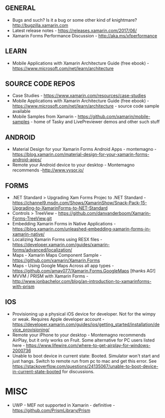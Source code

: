 ## GENERAL
* Bugs and such?  Is it a bug or some other kind of knightmare? http://bugzilla.xamarin.com
* Latest release notes - https://releases.xamarin.com/2017/06/
* Xamarin Forms Performance Discussion - http://aka.ms/xfperformance

## LEARN
* Mobile Applications with Xamarin Architecture Guide (free ebook) - https://www.microsoft.com/net/learn/architecture

## SOURCE CODE REPOS
* Case Studies - https://www.xamarin.com/resources/case-studies
* Mobile Applications with Xamarin Architecture Guide (free ebook) - https://www.microsoft.com/net/learn/architecture - source code sample available
* Mobile Samples from Xamarin - https://github.com/xamarin/mobile-samples - home of Tasky and LivePreviewer demos and other such stuff

## ANDROID
* Material Design for your Xamarin Forms Android Apps - montemagno - https://blog.xamarin.com/material-design-for-your-xamarin-forms-android-apps/
* Remote your Android device to your desktop - Montemagno recommends -http://www.vysor.io/

## FORMS
* .NET Standard > Upgrading Xam Forms Projec to .NET Standard - https://channel9.msdn.com/Shows/XamarinShow/Snack-Pack-15-Upgrading-to-XamarinForms-to-NET-Standard
* Controls > TreeView - https://github.com/danvanderboom/Xamarin-Forms-TreeView.git
* Embedding Xamarin Forms in Native Applications - https://blog.xamarin.com/unleashed-embedding-xamarin-forms-in-xamarin-native/
* Localizing Xamarin Forms using RESX files - https://developer.xamarin.com/guides/xamarin-forms/advanced/localization/
* Maps - Xamarin Maps Component Sample - https://github.com/xamarin/Xamarin.Forms
* Maps - Using Google Maps Across all app types - https://github.com/amay077/Xamarin.Forms.GoogleMaps [thanks AG!]
* MVVM / PRISM with Xamarin Forms - http://www.jonbachelor.com/blog/an-introduction-to-xamarinforms-with-prism

## IOS
* Provisioning up a physical iOS device for developer.  Not for the wimpy or weak.  Requires Apple developer account - https://developer.xamarin.com/guides/ios/getting_started/installation/device_provisioning/
* Remote your iPhone to your desktop - Montemagno recommends AirPlay, but it only works on Fruit.  Some alternative for PC users listed here - https://www.lifewire.com/where-to-get-airplay-for-windows-2000736
* Unable to boot device in current state: Booted.  Simulator won't start and just hangs.  Switch to remote run from pc to mac and get this error.  See https://stackoverflow.com/questions/24135067/unable-to-boot-device-in-current-state-booted for discussions.

# MISC
* UWP - MEF not supported in Xamarin - definitive - https://github.com/PrismLibrary/Prism
